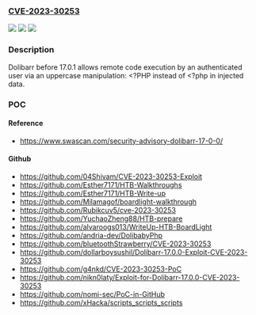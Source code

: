 ### [CVE-2023-30253](https://cve.mitre.org/cgi-bin/cvename.cgi?name=CVE-2023-30253)
![](https://img.shields.io/static/v1?label=Product&message=n%2Fa&color=blue)
![](https://img.shields.io/static/v1?label=Version&message=n%2Fa%20&color=brightgreen)
![](https://img.shields.io/static/v1?label=Vulnerability&message=n%2Fa&color=brightgreen)

### Description

Dolibarr before 17.0.1 allows remote code execution by an authenticated user via an uppercase manipulation: <?PHP instead of <?php in injected data.

### POC

#### Reference
- https://www.swascan.com/security-advisory-dolibarr-17-0-0/

#### Github
- https://github.com/04Shivam/CVE-2023-30253-Exploit
- https://github.com/Esther7171/HTB-Walkthroughs
- https://github.com/Esther7171/HTB-Write-up
- https://github.com/Milamagof/boardlight-walkthrough
- https://github.com/Rubikcuv5/cve-2023-30253
- https://github.com/YuchaoZheng88/HTB-prepare
- https://github.com/alvaroogs013/WriteUp-HTB-BoardLight
- https://github.com/andria-dev/DolibabyPhp
- https://github.com/bluetoothStrawberry/CVE-2023-30253
- https://github.com/dollarboysushil/Dolibarr-17.0.0-Exploit-CVE-2023-30253
- https://github.com/g4nkd/CVE-2023-30253-PoC
- https://github.com/nikn0laty/Exploit-for-Dolibarr-17.0.0-CVE-2023-30253
- https://github.com/nomi-sec/PoC-in-GitHub
- https://github.com/xHacka/scripts_scripts_scripts

